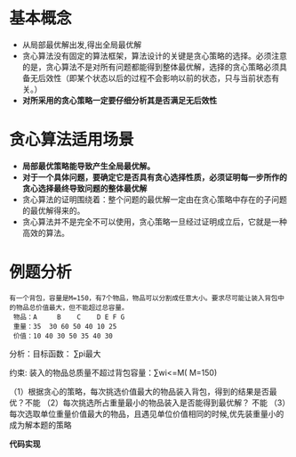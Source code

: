 # 基本概念

* 从局部最优解出发,得出全局最优解
* 贪心算法没有固定的算法框架，算法设计的关键是贪心策略的选择。必须注意的是，贪心算法不是对所有问题都能得到整体最优解，选择的贪心策略必须具备无后效性（即某个状态以后的过程不会影响以前的状态，只与当前状态有关。）
* **对所采用的贪心策略一定要仔细分析其是否满足无后效性**

# 贪心算法适用场景

* **局部最优策略能导致产生全局最优解。**
* **对于一个具体问题，要确定它是否具有贪心选择性质，必须证明每一步所作的贪心选择最终导致问题的整体最优解**
* 贪心算法的证明围绕着：整个问题的最优解一定由在贪心策略中存在的子问题的最优解得来的。
* 贪心算法并不是完全不可以使用，贪心策略一旦经过证明成立后，它就是一种高效的算法。



# 例题分析

```
有一个背包，容量是M=150，有7个物品，物品可以分割成任意大小。要求尽可能让装入背包中的物品总价值最大，但不能超过总容量。
 物品：A     B    C    D E F G
 重量：35  30 60 50 40 10 25
 价值：10 40 30 50 35 40 30
```

分析：目标函数： ∑pi最大

约束:  装入的物品总质量不超过背包容量：∑wi<=M( M=150)

（1）根据贪心的策略，每次挑选价值最大的物品装入背包，得到的结果是否最优？不能
（2）每次挑选所占重量最小的物品装入是否能得到最优解？ 不能
（3）每次选取单位重量价值最大的物品，且遇见单位价值相同的时候,优先装重量小的  成为解本题的策略



**代码实现**



​	



